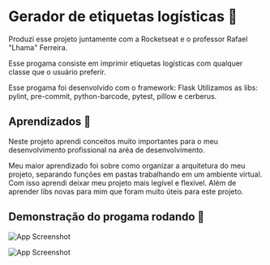 
# Gerador de etiquetas logísticas 🚀

Produzi esse projeto juntamente com a Rocketseat e o professor Rafael "Lhama" Ferreira.

Esse progama consiste em imprimir etiquetas logísticas com qualquer classe que o usuário preferir.

Esse progama foi desenvolvido com o framework: Flask
Utilizamos as libs: pylint, pre-commit, python-barcode, pytest, pillow e cerberus.




## Aprendizados 🚀

Neste projeto aprendi conceitos muito importantes para o meu desenvolvimento profissional na aréa de desenvolvimento.

Meu maior aprendizado foi sobre como organizar a arquitetura do meu projeto, separando funções em pastas trabalhando em um ambiente virtual. Com isso aprendi deixar meu projeto mais legível e flexível. Além de aprender libs novas para mim que foram muito úteis para este projeto.






## Demonstração do progama rodando 🚀

![App Screenshot](https://i.ibb.co/hCKTfVg/Captura-de-tela-2024-02-09-113335.png)

![App Screenshot](https://i.ibb.co/9TwcVvB/Captura-de-tela-2024-02-09-113436.png)

